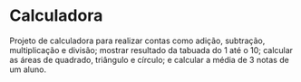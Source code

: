 # Calculadora
Projeto de calculadora para realizar contas como adição, subtração, multiplicação e divisão; mostrar resultado da tabuada do 1 até o 10; calcular as áreas de quadrado, triângulo e círculo; e calcular a média de 3 notas de um aluno.
